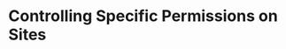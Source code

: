 # Controlling Specific Permissions on Sites

<!-- Controlling access on specific sites is an important part of providing the best user experience. Administrators may need to give more permissions than Roles provide or may need to make sure that they're engaging the right personas with their content. Liferay comes out-of-the-box with features that give administrators control over their site resource permissions.

## Resource Permissions Menus {#permissionmenus}

Each resource on the Site has an _Options_ menu that includes a _Permissions_ menu. These _Permissions_ menus display the different permissions on the resource in question as well as what each Role can do. 

<figure>
	<img src="../images/permissions-menu-default.png" style="max-width:88%" />
	<figcaption style="font-size: x-small">Fig.1 Permissions Menu</figcaption>
</figure>

<br />

Administrators can modify these permissions menus to grant or remove permissions for any Role available on the platform. 

## Site Teams {#siteteams}

Site Administrators are typically responsible for managing any individual Site, but by default they do not have the platform permissions to create new Roles. There may be some cases, however, when Site Administrators need to be able to grant specific permissions to different Users rather than assigning a general Role to a group of Users. This can be done with Site _Teams_.

<div class="key-point">
Key Point: <br/>
<ul>
	<li><b>Teams</b> are groups of Site Members that can be given additional permissions on specific resources on a Site.</li>
</ul>
</div>

Teams can be created in Sites. They display in the _Permissions_ menu for each resource in the Site. This essentially allows Site Administrators to treat Users in the team as if they have a Site-specific Role on individual resources. For example, there may be different Users with the User, Content Reviewer, and Site Member Roles that need to be granted the same permissions. The permissions granted to these Teams will apply to every User in the team, regardless of any other Role they have. Administrators can also map User Groups to the Team. 

<figure>
	<img src="../images/site-team-in-permissions-menu.png" style="max-width:88%" />
	<figcaption style="font-size: x-small">Fig.2 Site Team in a Permissions Menu</figcaption>
</figure>

## Livingstone Life Site Teams {#livingstonesiteteams}

Livingstone wants to use a new site called _Livingstone Life_ to serve as their online travel magazine. The site should increase SEO and customer trust by giving customers valuable free content. Specifically, the site will be used to digitize past articles and to create new blogs and videos that give helpful travel tips and highlight destinations with Livingstone accommodations. 

<figure>
	<img src="../images/blogs-on-page.png" style="max-height: 100%" />
	<figcaption style="font-size: x-small">Fig.3 Livingstone Life Blogs</figcaption>
</figure>

<br />

This site will include widgets and assets that promote a vibrant community of world travelers. Two of these widgets are the _Blogs_ and _Message Board_ widgets, which promote both outgoing promotions and community discussion and feedback. Although primary bloggers (like Omar Miles) will be given a custom "Blogger" role for this site, Josiah Copeland, as the Site Administrator, needs to create different moderation teams as bloggers spin up new pages for different discussions. Josiah can create different teams that are granted administrative permission on different message boards in the site. 

<div class="summary"><h3>Knowledge Check</h3>
<ul>
	<li>Administrators can grant or remove permissions on a Site resource in the __________________.</li>
	<li>__________________ are groups of Site Members that can be given additional permissions on specific resources on a Site.</li>
</ul>
</div>   -->
